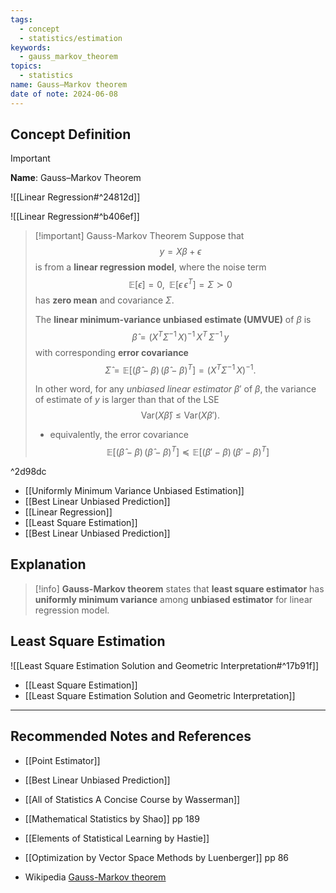 ```yaml
---
tags:
  - concept
  - statistics/estimation
keywords:
  - gauss_markov_theorem
topics:
  - statistics
name: Gauss–Markov theorem
date of note: 2024-06-08
---
```


## Concept Definition

>[!important]
>**Name**: Gauss–Markov Theorem

![[Linear Regression#^24812d]]

![[Linear Regression#^b406ef]]


>[!important] Gauss-Markov Theorem
>Suppose that $$y = X\beta + \epsilon$$ is from a **linear regression model**, where the noise term $$\mathbb{E}\left[ \epsilon \right] = 0, \;\;  \mathbb{E}\left[ \epsilon\,\epsilon^{T} \right] = \Sigma \succ 0$$ has **zero mean** and covariance $\Sigma$. 
>
>The **linear minimum-variance unbiased estimate (UMVUE)** of $\beta$ is
>$$
>\hat{\beta} = \left( X^{T}\Sigma^{-1}\,X\right)^{-1}\,X^{T}\,\Sigma^{-1}\,y
>$$
>with corresponding **error covariance** 
>$$
>\hat{\Sigma} =  \mathbb{E}\left[( \hat{\beta} - \beta )\,( \hat{\beta} - \beta )^{T}\right] = \left( X^{T}\Sigma^{-1}\,X\right)^{-1}.
>$$
>
>In other word, for any *unbiased linear estimator* $\beta'$ of $\beta$, the variance of estimate of $y$ is larger than that of the LSE
>$$
>\text{Var}(X \hat{\beta}) \le \text{Var}(X\beta').
>$$
>- equivalently, the error covariance $$\mathbb{E}\left[( \hat{\beta} - \beta )\,( \hat{\beta} - \beta )^{T}\right]  \preceq \mathbb{E}\left[\left( \beta' - \beta \right)\,\left( \beta' - \beta \right)^{T}\right]$$

^2d98dc

- [[Uniformly Minimum Variance Unbiased Estimation]]
- [[Best Linear Unbiased Prediction]]
- [[Linear Regression]]
- [[Least Square Estimation]]
- [[Best Linear Unbiased Prediction]]

## Explanation

>[!info]
>**Gauss-Markov theorem** states that **least square estimator** has **uniformly minimum variance** among **unbiased estimator** for linear regression model.
>



## Least Square Estimation

![[Least Square Estimation Solution and Geometric Interpretation#^17b91f]]

- [[Least Square Estimation]]
- [[Least Square Estimation Solution and Geometric Interpretation]]



-----------
##  Recommended Notes and References


- [[Point Estimator]]
- [[Best Linear Unbiased Prediction]]


- [[All of Statistics A Concise Course by Wasserman]]
- [[Mathematical Statistics by Shao]] pp 189
- [[Elements of Statistical Learning by Hastie]]
- [[Optimization by Vector Space Methods by Luenberger]] pp 86

- Wikipedia [Gauss-Markov theorem](https://en.wikipedia.org/wiki/Gauss%E2%80%93Markov_theorem)